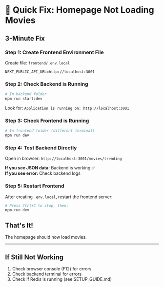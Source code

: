 # 🚨 Quick Fix: Homepage Not Loading Movies

## 3-Minute Fix

### Step 1: Create Frontend Environment File

Create file: `frontend/.env.local`

```env
NEXT_PUBLIC_API_URL=http://localhost:3001
```

### Step 2: Check Backend is Running

```bash
# In backend folder
npm run start:dev
```

Look for: `Application is running on: http://localhost:3001`

### Step 3: Check Frontend is Running

```bash
# In frontend folder (different terminal)
npm run dev
```

### Step 4: Test Backend Directly

Open in browser: `http://localhost:3001/movies/trending`

**If you see JSON data:** Backend is working ✅  
**If you see error:** Check backend logs

### Step 5: Restart Frontend

After creating `.env.local`, restart the frontend server:
```bash
# Press Ctrl+C to stop, then:
npm run dev
```

## That's It! 

The homepage should now load movies.

---

## If Still Not Working

1. Check browser console (F12) for errors
2. Check backend terminal for errors
3. Check if Redis is running (see SETUP_GUIDE.md)

